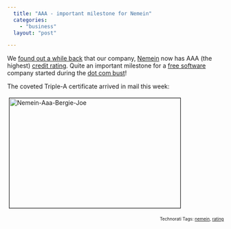 ```yaml
---
  title: "AAA - important milestone for Nemein"
  categories: 
    - "business"
  layout: "post"

---
```

We <a href="http://bergie.jaiku.com/presence/10633126">found out a while back</a> that our company, <a href="http://www.nemein.com/en/">Nemein</a> now has AAA (the highest) <a href="http://en.wikipedia.org/wiki/Credit_rating">credit rating</a>. Quite an important milestone for a <a href="http://en.wikipedia.org/wiki/Free_software">free software</a> company started during the <a href="http://www.metroactive.com/papers/metro/07.19.01/cover/dotcombust2-0129.html">dot com bust</a>!

The coveted Triple-A certificate arrived in mail this week:

<a href="https://d2vqpl3tx84ay5.cloudfront.net/nemein-aaa-bergie-joe.png"><img src="https://d2vqpl3tx84ay5.cloudfront.net/nemein-aaa-bergie-joe-tm.jpg" height="255" width="398" border="1" hspace="4" vspace="4" alt="Nemein-Aaa-Bergie-Joe" /></a>

<p style="text-align:right;font-size:10px;">Technorati Tags: <a href="http://www.technorati.com/tag/nemein" rel="tag">nemein</a>, <a href="http://www.technorati.com/tag/rating" rel="tag">rating</a></p>
